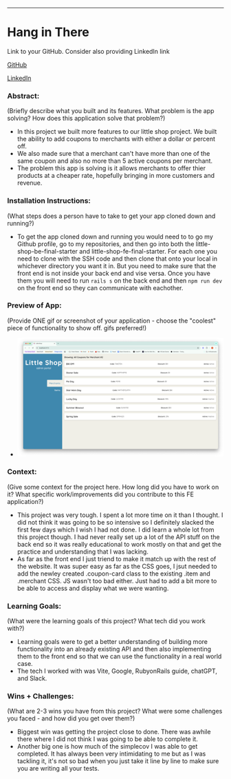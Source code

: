 
______________________________________________________  

# Hang in There  

Link to your GitHub. Consider also providing LinkedIn link

[GitHub](https://github.com/ldsauer)

[LinkedIn](https://www.linkedin.com/in/ldsauer/)

### Abstract:
(Briefly describe what you built and its features. What problem is the app solving? How does this application solve that problem?)

- In this project we built more features to our little shop project. We built the ability to add coupons to merchants with either a dollar or percent off. 
- We also made sure that a merchant can't have more than one of the same coupon and also no more than 5 active coupons per merchant. 
- The problem this app is solving is it allows merchants to offer thier products at a cheaper rate, hopefully bringing in more customers and revenue. 

### Installation Instructions:
(What steps does a person have to take to get your app cloned down and running?)
- To get the app cloned down and running you would need to to go my Github profile, go to my repositories, and then go into both the little-shop-be-final-starter and little-shop-fe-final-starter. For each one you need to clone with the SSH code and then clone that onto your local in whichever directory you want it in. But you need to make sure that the front end is not inside your back end and vise versa. Once you have them you will need to run `rails s` on the back end and then `npm run dev` on the front end so they can communicate with eachother. 

### Preview of App:
(Provide ONE gif or screenshot of your application - choose the "coolest" piece of functionality to show off. gifs preferred!)
- ![Coupons Page](assests/coupon_page.png)

### Context:
(Give some context for the project here. How long did you have to work on it? What specific work/improvements did you contribute to this FE application?)
- This project was very tough. I spent a lot more time on it than I thought. I did not think it was going to be so intensive so I definitely slacked the first few days which I wish I had not done. I did learn a whole lot from this project though. I had never really set up a lot of the API stuff on the back end so it was really educational to work mostly on that and get the practice and understanding that I was lacking. 
- As far as the front end I just triend to make it match up with the rest of the website. It was super easy as far as the CSS goes, I jsut needed to add the newley created .coupon-card class to the existing .item and .merchant CSS. JS wasn't too bad either. Just had to add a bit more to be able to access and display what we were wanting. 

### Learning Goals:
(What were the learning goals of this project? What tech did you work with?)
- Learning goals were to get a better understanding of building more functionality into an already existing API and then also implementing them to the front end so that we can use the functionality in a real world case. 
- The tech I worked with was Vite, Google, RubyonRails guide, chatGPT, and Slack. 

### Wins + Challenges:
(What are 2-3 wins you have from this project? What were some challenges you faced - and how did you get over them?)
- Biggest win was getting the project close to done. There was awhile there where I did not think I was going to be able to complete it. 
- Another big one is how much of the simplecov I was able to get completed. It has always been very intimidating to me but as I was tackling it, it's not so bad when you just take it line by line to make sure you are writing all your tests. 
